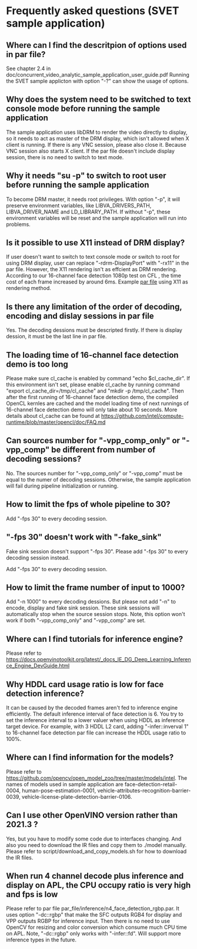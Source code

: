# Frequently asked questions (SVET sample application)

## Where can I find the descritpion of options used in par file?
See chapter 2.4 in doc/concurrent_video_analytic_sample_application_user_guide.pdf
Running the SVET sample applicton with option "-?" can show the usage of options.

## Why does the system need to be switched to text console mode before running the sample application
The sample application uses libDRM to render the video directly to display, so it needs to act as master of the DRM display, which isn't allowed when X client is running. If there is any VNC session, please also close it. Because VNC session also starts X client. 
If the par file doesn't include display session, there is no need to switch to text mode.

## Why it needs "su -p" to switch to root user before running the sample application
To become DRM master, it needs root privileges. With option "-p", it will preserve environment variables, like LIBVA_DRIVERS_PATH, LIBVA_DRIVER_NAME and LD_LIBRARY_PATH. If without "-p", these environment variables will be reset and the sample application will run into problems.

## Is it possible to use X11 instead of DRM display?
If user doesn't want to switch to text console mode or switch to root for using DRM display, user can replace "-rdrm-DisplayPort" with "-rx11" in the par file. However, the X11 rendering isn't as effcient as DRM rendering. According to our 16-channel face detection 1080p test on CFL , the time cost of each frame increased by around 6ms. Example [par file](./par_file/inference/n16_face_detection_1080p_x11.par) using X11 as rendering method. 

## Is there any limitation of the order of decoding, encoding and dislay sessions in par file
Yes. The decoding dessions must be descripted firstly. If there is display dession, it must be the last line in par file.

## The loading time of 16-channel face detection demo is too long
Please make sure cl_cache is enabled by command "echo $cl_cache_dir". If this environment isn't set, please enable cl_cache by running command "export cl_cache_dir=/tmp/cl_cache" and "mkdir -p /tmp/cl_cache". Then after the first running of 16-channel face detection demo, the compiled OpenCL kernles are cached and the model loading time of next runnings of 16-channel face detection demo will only take about 10 seconds.
More details about cl_cache can be found at https://github.com/intel/compute-runtime/blob/master/opencl/doc/FAQ.md

## Can sources number for "-vpp_comp_only" or "-vpp_comp" be different from number of decoding sessions?  
No. The sources number for "-vpp_comp_only" or "-vpp_comp" must be equal to the numer of decoding sessions. Otherwise, the sample application will fail during pipeline initialization or running. 

## How to limit the fps of whole pipeline to 30?
Add "-fps 30" to every decoding session.

## "-fps 30" doesn't work with "-fake_sink"
Fake sink session doesn't support "-fps 30". Please add "-fps 30" to every decoding session instead.

Add "-fps 30" to every decoding session.
## How to limit the frame number of input to 1000?
Add "-n 1000" to every decoding dessions. But please not add "-n" to encode, display and fake sink session. These sink sessions will automatically stop when the source session stops. Note, this option won't work if both "-vpp_comp_only" and "-vpp_comp" are set. 

## Where can I find tutorials for inference engine?
Please refer to https://docs.openvinotoolkit.org/latest/_docs_IE_DG_Deep_Learning_Inference_Engine_DevGuide.html

## Why HDDL card usage ratio is low for face detection inference?
It can be caused by the decoded frames aren't fed to inference engine efficiently. The default inference interval of face detection is 6. You try to set the inference interval to a lower valuer when using HDDL as inference target device. For example, with 3 HDDL L2 card, adding "-infer::inverval 1" to 16-channel face detection par file can increase the HDDL usage ratio to 100%.  

## Where can I find information for the models?
Please refer to https://github.com/opencv/open_model_zoo/tree/master/models/intel. The names of models used in sample application are
face-detection-retail-0004, human-pose-estimation-0001, vehicle-attributes-recognition-barrier-0039, vehicle-license-plate-detection-barrier-0106.

## Can I use other OpenVINO version rather than 2021.3 ?
Yes, but you have to modify some code due to interfaces changing. And also you need to download the IR files and copy them to ./model manually. Please refer to script/download_and_copy_models.sh for how to download the IR files.

## When run 4 channel decode plus inference and display on APL, the CPU occupy ratio is very high and fps is low
Please refer to par file par_file/inference/n4_face_detection_rgbp.par. It uses option "-dc::rgbp" that make the SFC outputs RGB4 for display and VPP outputs RGBP for inference input. Then there is no need to use OpenCV for resizing and color conversion which consume much CPU time on APL.
Note, "-dc::rgbp" only works with "-infer::fd". Will support more inference types in the future.
